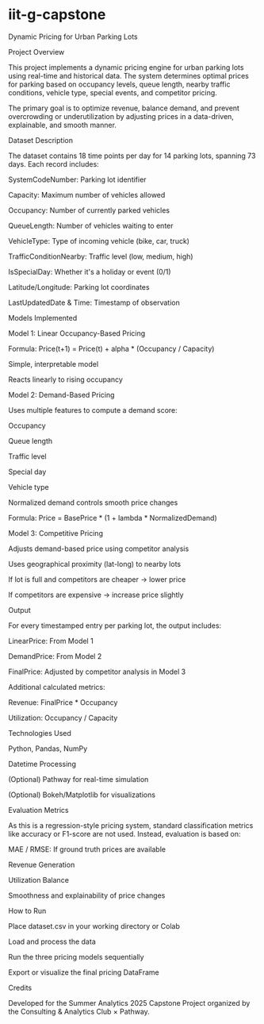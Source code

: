 # iit-g-capstone
Dynamic Pricing for Urban Parking Lots

Project Overview

This project implements a dynamic pricing engine for urban parking lots using real-time and historical data. The system determines optimal prices for parking based on occupancy levels, queue length, nearby traffic conditions, vehicle type, special events, and competitor pricing.

The primary goal is to optimize revenue, balance demand, and prevent overcrowding or underutilization by adjusting prices in a data-driven, explainable, and smooth manner.

Dataset Description

The dataset contains 18 time points per day for 14 parking lots, spanning 73 days. Each record includes:

SystemCodeNumber: Parking lot identifier

Capacity: Maximum number of vehicles allowed

Occupancy: Number of currently parked vehicles

QueueLength: Number of vehicles waiting to enter

VehicleType: Type of incoming vehicle (bike, car, truck)

TrafficConditionNearby: Traffic level (low, medium, high)

IsSpecialDay: Whether it's a holiday or event (0/1)

Latitude/Longitude: Parking lot coordinates

LastUpdatedDate & Time: Timestamp of observation

Models Implemented

Model 1: Linear Occupancy-Based Pricing

Formula: Price(t+1) = Price(t) + alpha * (Occupancy / Capacity)

Simple, interpretable model

Reacts linearly to rising occupancy

Model 2: Demand-Based Pricing

Uses multiple features to compute a demand score:

Occupancy

Queue length

Traffic level

Special day

Vehicle type

Normalized demand controls smooth price changes

Formula: Price = BasePrice * (1 + lambda * NormalizedDemand)

Model 3: Competitive Pricing

Adjusts demand-based price using competitor analysis

Uses geographical proximity (lat-long) to nearby lots

If lot is full and competitors are cheaper → lower price

If competitors are expensive → increase price slightly

Output

For every timestamped entry per parking lot, the output includes:

LinearPrice: From Model 1

DemandPrice: From Model 2

FinalPrice: Adjusted by competitor analysis in Model 3

Additional calculated metrics:

Revenue: FinalPrice * Occupancy

Utilization: Occupancy / Capacity

Technologies Used

Python, Pandas, NumPy

Datetime Processing

(Optional) Pathway for real-time simulation

(Optional) Bokeh/Matplotlib for visualizations

Evaluation Metrics

As this is a regression-style pricing system, standard classification metrics like accuracy or F1-score are not used. Instead, evaluation is based on:

MAE / RMSE: If ground truth prices are available

Revenue Generation

Utilization Balance

Smoothness and explainability of price changes

How to Run

Place dataset.csv in your working directory or Colab

Load and process the data

Run the three pricing models sequentially

Export or visualize the final pricing DataFrame

Credits

Developed for the Summer Analytics 2025 Capstone Project organized by the Consulting & Analytics Club × Pathway.
